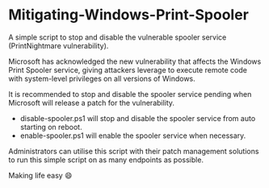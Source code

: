# Mitigating-Windows-Print-Spooler
A simple script to stop and disable the vulnerable spooler service (PrintNightmare vulnerability).

Microsoft has acknowledged the new vulnerability that affects the Windows Print Spooler service, giving attackers leverage to execute remote code with system-level privileges on all versions of Windows.

It is recommended to stop and disable the spooler service pending when Microsoft will release a patch for the vulnerability.
- disable-spooler.ps1 will stop and disable the spooler service from auto starting on reboot.
- enable-spooler.ps1 will enable the spooler service when necessary.

Administrators can utilise this script with their patch management solutions to run this simple script on as many endpoints as possible.

Making life easy 😄
